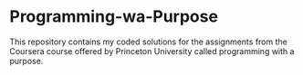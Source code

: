 # Programming-wa-Purpose

This repository contains my coded solutions for the assignments from the Coursera course offered by Princeton University
called programming with a purpose.
